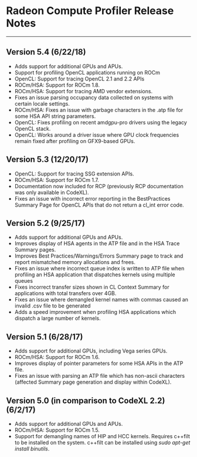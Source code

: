 # Radeon Compute Profiler Release Notes
---
## Version 5.4 (6/22/18)
 * Adds support for additional GPUs and APUs.
 * Support for profiling OpenCL applications running on ROCm
 * OpenCL: Support for tracing OpenCL 2.1 and 2.2 APIs
 * ROCm/HSA: Support for ROCm 1.8.
 * ROCm/HSA: Support for tracing AMD vendor extensions.
 * Fixes an issue parsing occupancy data collected on systems with certain locale settings.
 * ROCm/HSA: Fixes an issue with garbage characters in the .atp file for some HSA API string parameters.
 * OpenCL: Fixes profiling on recent amdgpu-pro drivers using the legacy OpenCL stack.
 * OpenCL: Works around a driver issue where GPU clock frequencies remain fixed after profiling on GFX9-based GPUs.

## Version 5.3 (12/20/17)
 * OpenCL: Support for tracing SSG extension APIs.
 * ROCm/HSA: Support for ROCm 1.7.
 * Documentation now included for RCP (previously RCP documentation was only available in CodeXL).
 * Fixes an issue with incorrect error reporting in the BestPractices Summary Page for OpenCL APIs that do not return a cl_int error code.

## Version 5.2 (9/25/17)
 * Adds support for additional GPUs and APUs.
 * Improves display of HSA agents in the ATP file and in the HSA Trace Summary pages.
 * Improves Best Practices/Warnings/Errors Summary page to track and report mismatched memory allocations and frees.
 * Fixes an issue where incorrect queue index is written to ATP file when profiling an HSA application that dispatches kernels using multiple queues
 * Fixes incorrect transfer sizes shown in CL Context Summary for applications with total transfers over 4GB.
 * Fixes an issue where demangled kernel names with commas caused an invalid .csv file to be generated
 * Adds a speed improvement when profiling HSA applications which dispatch a large number of kernels.

## Version 5.1 (6/28/17)
 * Adds support for additional GPUs, including Vega series GPUs.
 * ROCm/HSA: Support for ROCm 1.6.
 * Improves display of pointer parameters for some HSA APIs in the ATP file.
 * Fixes an issue with parsing an ATP file which has non-ascii characters (affected Summary page generation and display within CodeXL).

## Version 5.0 (in comparison to CodeXL 2.2) (6/2/17)
 * Adds support for additional GPUs and APUs.
 * ROCm/HSA: Support for ROCm 1.5.
 * Support for demangling names of HIP and HCC kernels. Requires c++filt to be installed on the system. c++filt can be installed using *sudo apt-get install binutils*.